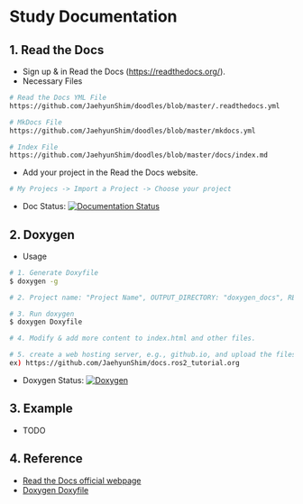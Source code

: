 # Study Documentation

## 1. Read the Docs
- Sign up & in Read the Docs (https://readthedocs.org/).
- Necessary Files
```sh
# Read the Docs YML File
https://github.com/JaehyunShim/doodles/blob/master/.readthedocs.yml

# MkDocs File
https://github.com/JaehyunShim/doodles/blob/master/mkdocs.yml

# Index File
https://github.com/JaehyunShim/doodles/blob/master/docs/index.md
```
- Add your project in the Read the Docs website.
```sh
# My Projecs -> Import a Project -> Choose your project
```
- Doc Status: [![Documentation Status](https://readthedocs.org/projects/doodles/badge/?version=latest)](https://doodles.readthedocs.io/en/latest/?badge=latest)

## 2. Doxygen
- Usage
```sh
# 1. Generate Doxyfile
$ doxygen -g

# 2. Project name: "Project Name", OUTPUT_DIRECTORY: "doxygen_docs", RECURSIVE: Yes, GENERATE_LATEX: No

# 3. Run doxygen
$ doxygen Doxyfile

# 4. Modify & add more content to index.html and other files.

# 5. create a web hosting server, e.g., github.io, and upload the files.
ex) https://github.com/JaehyunShim/docs.ros2_tutorial.org
```
- Doxygen Status: [![Doxygen](https://img.shields.io/badge/doxygen-documentation-blue.svg)](https://jaehyunshim.github.io/docs.ros2_tutorial.org/)

## 3. Example
- TODO

## 4. Reference
- [Read the Docs official webpage](https://readthedocs.org/)
- [Doxygen Doxyfile](https://www.doxygen.nl/manual/starting.html)
